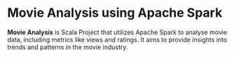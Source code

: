 # Movie Analysis using Apache Spark

**Movie Analysis** is Scala Project that utilizes Apache Spark to analyse movie data, including metrics like views and ratings. It aims to provide insights into trends and patterns in the movie industry.





